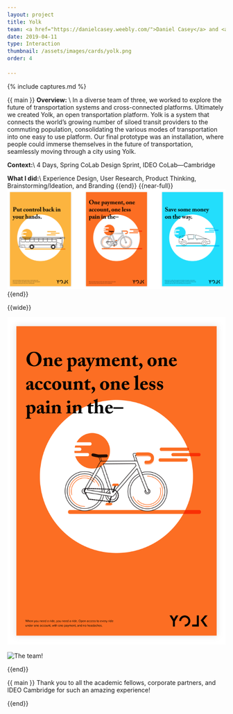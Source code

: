```yaml
---
layout: project
title: Yolk
team: <a href="https://danielcasey.weebly.com/">Daniel Casey</a> and <a href="https://www.linkedin.com/in/jamespdwyer/">James Dwyer</a>
date: 2019-04-11
type: Interaction
thumbnail: /assets/images/cards/yolk.png
order: 4

---
```

{% include captures.md %}

{{ main }}
**Overview:** \\
In a diverse team of three, we worked to explore the future of transportation systems and cross-connected platforms. Ultimately we created Yolk, an open transportation platform. Yolk is a system that connects the world’s growing number of siloed transit providers to the commuting population, consolidating the various modes of transportation into one easy to use platform. Our final prototype was an installation, where people could immerse themselves in the future of transportation, seamlessly moving through a city using Yolk.

**Context:**\\
 4 Days, Spring CoLab Design Sprint, IDEO CoLab—Cambridge

**What I did:**\\
 Experience Design, User Research, Product Thinking, Brainstorming/Ideation, and Branding
{{end}}
{{near-full}}
![Ad campaign for the imagined future](/assets/images/projects/yolk/posters.png)
{{end}}

{{wide}}

![Full scale biking poster](/assets/images/projects/yolk/bike-poster.png)

![The team!](/assets/images/projects/yolk/group-shot.png)

{{end}}

{{ main }}
Thank you to all the academic fellows, corporate partners, and IDEO Cambridge for such an amazing experience!

{{end}}
